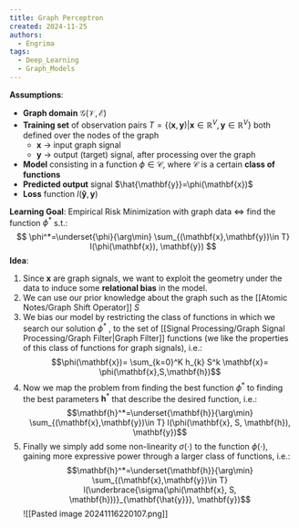 ```yaml
---
title: Graph Perceptron
created: 2024-11-25
authors:
  - Engrima
tags:
  - Deep_Learning
  - Graph_Models
---
```

**Assumptions**:
- **Graph domain** $\mathcal{G(V,E)}$
- **Training set** of observation pairs $T=\{ (\mathbf{x}, \mathbf{y})|\mathbf{x} \in \mathbb{R}^V, \mathbf{y} \in \mathbb{R}^V\}$ both defined over the nodes of the graph
	- $\mathbf{x}$ $\rightarrow$ input graph signal
	- $\mathbf{y}$ $\rightarrow$ output (target) signal, after processing over the graph
-  **Model** consisting in a function $\phi \in \mathcal{C}$, where $\mathcal{C}$ is a certain **class of functions**
-  **Predicted output** signal $\hat{\mathbf{y}}=\phi(\mathbf{x})$
- **Loss** function $l(\mathbf{\hat{y}}, \mathbf{y})$

**Learning Goal**:
Empirical Risk Minimization with graph data $\iff$ find the function $\phi^*$ s.t.:
$$
\phi^*=\underset{\phi}{\arg\min} \sum_{(\mathbf{x},\mathbf{y})\in T} l(\phi(\mathbf{x}), \mathbf{y})
$$
**Idea**:
1. Since $\mathbf{x}$ are graph signals, we want to exploit the geometry under the data to induce some **relational bias** in the model.
2. We can use our prior knowledge about the graph such as the [[Atomic Notes/Graph Shift Operator]] $S$
3. We bias our model by restricting the class of functions in which we search our solution $\phi^*$ , to the set of [[Signal Processing/Graph Signal Processing/Graph Filter|Graph Filter]] functions (we like the properties of this class of functions for graph signals), i.e.: $$\phi(\mathbf{x})= \sum_{k=0}^K h_{k} S^k \mathbf{x}= \phi(\mathbf{x},S,\mathbf{h})$$
4. Now we map the problem from finding the best function $\phi^*$ to finding the best parameters $\mathbf{h}^*$ that describe the desired function, i.e.: $$\mathbf{h}^*=\underset{\mathbf{h}}{\arg\min} \sum_{(\mathbf{x},\mathbf{y})\in T} l(\phi(\mathbf{x}, S, \mathbf{h}), \mathbf{y})$$
5. Finally we simply add some non-linearity $\sigma(\cdot)$ to the function $\phi(\cdot)$, gaining more expressive power through a larger class of functions, i.e.: $$\mathbf{h}^*=\underset{\mathbf{h}}{\arg\min} \sum_{(\mathbf{x},\mathbf{y})\in T} l(\underbrace{\sigma(\phi(\mathbf{x}, S, \mathbf{h}))}_{\mathbf{\hat{y}}}, \mathbf{y})$$
![[Pasted image 20241116220107.png]]